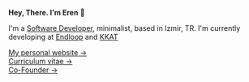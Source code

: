 **Hey, There. I'm Eren** 👋

I'm a [Software Developer](https://www.linkedin.com/in/erenyalcn/), minimalist, based in Izmir, TR. I'm currently developing at [Endloop](https://endloop.co) and [KKAT](https://kkat.org)

[My personal website &rarr;](https://erenyalcn.dev)<br />
[Curriculum vitae &rarr;](https://read.cv/erenyalcn)<br />
[Co-Founder &rarr;](https://endloop.co)
